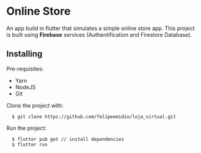 # Online Store

An app build in flutter that simulates a simple online store app. This project is built using **Firebase** services (Authentification and Firestore Database).

## Installing

Pre-requisites:

- Yarn
- NodeJS
- Git

Clone the project with:

```
  $ git clone https://github.com/felipeemidio/loja_virtual.git
```

Run the project:

```
  $ flutter pub get // install dependencies
  $ flutter run
```

